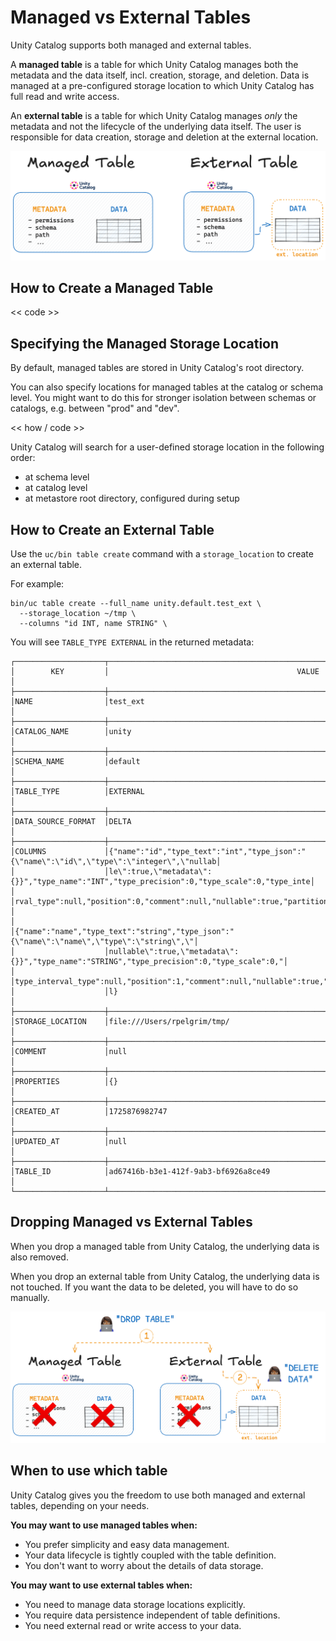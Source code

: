 # Managed vs External Tables

Unity Catalog supports both managed and external tables.

A **managed table** is a table for which Unity Catalog manages both the metadata and the data itself, incl. creation, storage, and deletion. Data is managed at a pre-configured storage location to which Unity Catalog has full read and write access.

An **external table** is a table for which Unity Catalog manages _only_ the metadata and not the lifecycle of the underlying data itself. The user is responsible for data creation, storage and deletion at the external location.

![Managed vs External tables](../../assets/images/uc_managed_external_tables_bg.png)

## How to Create a Managed Table

<< code >>

## Specifying the Managed Storage Location

By default, managed tables are stored in Unity Catalog's root directory.

You can also specify locations for managed tables at the catalog or schema level. You might want to do this for stronger isolation between schemas or catalogs, e.g. between "prod" and "dev".

<< how / code >>

Unity Catalog will search for a user-defined storage location in the following order:

- at schema level
- at catalog level
- at metastore root directory, configured during setup

## How to Create an External Table

Use the `uc/bin table create` command with a `storage_location` to create an external table.

For example:

```
bin/uc table create --full_name unity.default.test_ext \
  --storage_location ~/tmp \
  --columns "id INT, name STRING" \
```

You will see `TABLE_TYPE EXTERNAL` in the returned metadata:

```
┌────────────────────┬──────────────────────────────────────────────────────────────────────────────────────────┐
│        KEY         │                                          VALUE                                           │
├────────────────────┼──────────────────────────────────────────────────────────────────────────────────────────┤
│NAME                │test_ext                                                                                  │
├────────────────────┼──────────────────────────────────────────────────────────────────────────────────────────┤
│CATALOG_NAME        │unity                                                                                     │
├────────────────────┼──────────────────────────────────────────────────────────────────────────────────────────┤
│SCHEMA_NAME         │default                                                                                   │
├────────────────────┼──────────────────────────────────────────────────────────────────────────────────────────┤
│TABLE_TYPE          │EXTERNAL                                                                                  │
├────────────────────┼──────────────────────────────────────────────────────────────────────────────────────────┤
│DATA_SOURCE_FORMAT  │DELTA                                                                                     │
├────────────────────┼──────────────────────────────────────────────────────────────────────────────────────────┤
│COLUMNS             │{"name":"id","type_text":"int","type_json":"{\"name\":\"id\",\"type\":\"integer\",\"nullab│
│                    │le\":true,\"metadata\":{}}","type_name":"INT","type_precision":0,"type_scale":0,"type_inte│
│                    │rval_type":null,"position":0,"comment":null,"nullable":true,"partition_index":null}       │
│                    │{"name":"name","type_text":"string","type_json":"{\"name\":\"name\",\"type\":\"string\",\"│
│                    │nullable\":true,\"metadata\":{}}","type_name":"STRING","type_precision":0,"type_scale":0,"│
│                    │type_interval_type":null,"position":1,"comment":null,"nullable":true,"partition_index":nul│
│                    │l}                                                                                        │
├────────────────────┼──────────────────────────────────────────────────────────────────────────────────────────┤
│STORAGE_LOCATION    │file:///Users/rpelgrim/tmp/                                                               │
├────────────────────┼──────────────────────────────────────────────────────────────────────────────────────────┤
│COMMENT             │null                                                                                      │
├────────────────────┼──────────────────────────────────────────────────────────────────────────────────────────┤
│PROPERTIES          │{}                                                                                        │
├────────────────────┼──────────────────────────────────────────────────────────────────────────────────────────┤
│CREATED_AT          │1725876982747                                                                             │
├────────────────────┼──────────────────────────────────────────────────────────────────────────────────────────┤
│UPDATED_AT          │null                                                                                      │
├────────────────────┼──────────────────────────────────────────────────────────────────────────────────────────┤
│TABLE_ID            │ad67416b-b3e1-412f-9ab3-bf6926a8ce49                                                      │
└────────────────────┴──────────────────────────────────────────────────────────────────────────────────────────┘
```

## Dropping Managed vs External Tables

When you drop a managed table from Unity Catalog, the underlying data is also removed.

When you drop an external table from Unity Catalog, the underlying data is not touched. If you want the data to be deleted, you will have to do so manually.

![Dropping Managed vs External tables](../../assets/images/uc_managed_external_tables_drop_bg.png)

## When to use which table

Unity Catalog gives you the freedom to use both managed and external tables, depending on your needs.

**You may want to use managed tables when:**

- You prefer simplicity and easy data management.
- Your data lifecycle is tightly coupled with the table definition.
- You don't want to worry about the details of data storage.

**You may want to use external tables when:**

- You need to manage data storage locations explicitly.
- You require data persistence independent of table definitions.
- You need external read or write access to your data.
